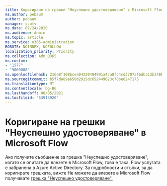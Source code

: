 ```yaml
---
title: Коригиране на грешки "Неуспешно удостоверяване" в Microsoft Flow
ms.author: pebaum
author: pebaum
manager: scotv
ms.date: 07/24/2020
ms.audience: Admin
ms.topic: article
ms.service: o365-administration
ROBOTS: NOINDEX, NOFOLLOW
localization_priority: Priority
ms.collection: Adm_O365
ms.custom:
- "1577"
- "9000088"
ms.openlocfilehash: 216e8f108bcea04220484991a4ca8fc4cd3707afbdba13b248b44296064a5159
ms.sourcegitcommit: b5f7da89a650d2915dc652449623c78be6247175
ms.translationtype: MT
ms.contentlocale: bg-BG
ms.lasthandoff: 08/05/2021
ms.locfileid: "53913920"
---
```

# <a name="fix-authentication-failed-errors-in-microsoft-flow"></a>Коригиране на грешки "Неуспешно удостоверяване" в Microsoft Flow

Ако получите съобщение за грешка "Неуспешно удостоверяване", когато се опитате да влезете в Microsoft Flow, това е така, Flow услугата е забранена в Azure Active Directory. За подробности и стъпки, за да коригирате грешката, вижте Не можете да влезете в Microsoft Flow получавате [грешка "Неуспешно удостоверяване".](https://support.microsoft.com/help/4316891)